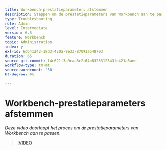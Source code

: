 ```yaml
---
title: Workbench-prestatieparameters afstemmen
description: Stappen om de prestatieparameters van Workbench aan te passen
type: Troubleshooting
role: Admin
level: Intermediate
version: 6.5
feature: Workbench
topic: Administration
index: y
exl-id: 6cb41242-18d3-420a-9e33-87091a648703
duration: 65
source-git-commit: f4c621f3a9caa8c2c64b8323312343fe421a5aee
workflow-type: tm+mt
source-wordcount: '30'
ht-degree: 0%

---
```


# Workbench-prestatieparameters afstemmen

*Deze video doorloopt het proces om de prestatieparameters van Workbench aan te passen.*

>[!VIDEO](https://video.tv.adobe.com/v/335511?quality=12&learn=on)
